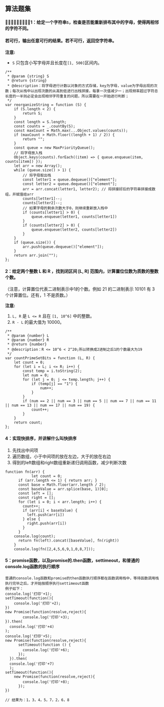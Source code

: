 ## 算法题集

#### 1：给定一个字符串`S`，检查是否能重新排布其中的字母，使得两相邻的字符不同。

#### 若可行，输出任意可行的结果。若不可行，返回空字符串。

**注意:**

- `S` 只包含小写字母并且长度在`[1, 500]`区间内。

```
/**
 * @param {string} S
 * @return {string}
 * @description：将字母进行计数以对象的方式存储，key为字母，value为字母出现的次数；每次从栈中以出现次数的从高到低进行出栈拼接，每拿一次值减少一；出现频率超过字符总长度的一半则必定会出现相邻字符重复的问题，所以需要在一开始进行判断；
 */
var reorganizeString = function (S) {
    if (S.length < 2) {
        return S;
    }
    const length = S.length;
    const counts = _.countBy(S);
    const maxCount = Math.max(...Object.values(counts));
    if (maxCount > Math.floor((length + 1) / 2)) {
        return "";
    }
    const queue = new MaxPriorityQueue();
    // 将字母放入栈
    Object.keys(counts).forEach((item) => { queue.enqueue(item, counts[item]) });
    let arr = new Array();
    while (queue.size() > 1) {
        // 将字母取出栈
        const letter1 = queue.dequeue()["element"];
        const letter2 = queue.dequeue()["element"];
        arr = arr.concat(letter1, letter2); // 将拼接好后的字符串拼接成数组，并赋值给arr
        counts[letter1]--;
        counts[letter2]--;
        // 如果字母的剩余次数大于0，则继续重新放入栈中
        if (counts[letter1] > 0) {
            queue.enqueue(letter1, counts[letter1])
        }
        if (counts[letter2] > 0) {
            queue.enqueue(letter2, counts[letter2])
        }
    }
    if (queue.size()) {
        arr.push(queue.dequeue()["element"]);
    }
    return arr.join("");
};
```



#### 2：给定两个整数 L 和 R ，找到闭区间 [L, R] 范围内，计算置位位数为质数的整数个数。

（注意，计算置位代表二进制表示中1的个数。例如 21 的二进制表示 10101 有 3 个计算置位。还有，1 不是质数。）

**注意:**

1. `L, R` 是 `L <= R` 且在 `[1, 10^6]` 中的整数。
2. `R - L` 的最大值为 10000。

```
/**
 * @param {number} L
 * @param {number} R
 * @return {number}
 * @description：R <= 10^6 < 2^20;所以转换成2进制之后1的个数最大为19
 */
var countPrimeSetBits = function (L, R) {
    let count = 0;
    for (let i = L; i <= R; i++) {
        const temp = i.toString(2);
        let num = 0;
        for (let j = 0; j <= temp.length; j++) {
            if (temp[j] == "1") {
                num++;
            }
        }
        if (num == 2 || num == 3 || num == 5 || num == 7 || num == 11 || num == 13 || num == 17 || num == 19) {
            count++;
        }
    }
    return count;
};
```

#### 4：实现快排序，并讲解什么叫快排序

1. 先找出中间项
2. 遍历数组，小于中间项的放在左边，大于的放在右边
3. 得到的left数组和right数组重新递归调用函数，减少判断次数

```
function fn(arr) {
			let count = 0;
      if (arr.length <= 1) { return arr; }
      const base = Math.floor(arr.length / 2);
      const baseValue = arr.splice(base, 1)[0];
      const left = [];
      const right = [];
      for (let i = 0; i < arr.length; i++) {
        count++;
        if (arr[i] < baseValue) {
          left.push(arr[i])
        } else {
          right.push(arr[i])
        }
      }
    console.log(count);
      return fn(left).concat([baseValue], fn(right))
    }
    console.log(fn([2,4,5,6,9,1,0,8,7]));
```

#### 5：promise函数，以及promise的.then函数，settimeout，和普通的console.log函数的执行顺序

```
普通的console.log函数和promise的then函数执行顺序都在函数调用栈中，等待函数调用栈执行完毕之后，才开始按顺序执行settimeout函数
例子如下：
console.log('打印'+1);
setTimeout(function(){                      
    console.log('打印'+2);
})
new Promise(function(resolve,reject){
        console.log('打印'+3);
}).then(                    
  console.log('打印'+4)
);
console.log('打印'+5);
new Promise(function(resolve,reject){
      setTimeout(function () {
        console.log('打印'+6);
      });
  }).then(
  console.log('打印'+7)
  );
setTimeout(function(){
    new Promise(function(resolve,reject){
        console.log('打印'+8);
      });
})

// 结果为：1，3，4，5，7，2，6，8
```

